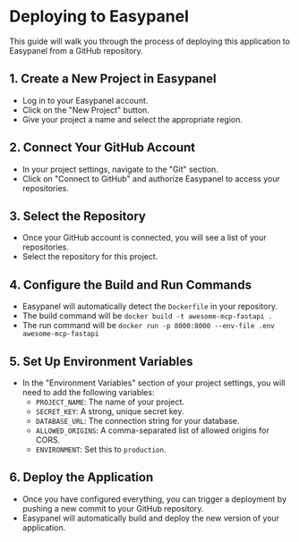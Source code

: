 # Deploying to Easypanel

This guide will walk you through the process of deploying this application to Easypanel from a GitHub repository.

## 1. Create a New Project in Easypanel

*   Log in to your Easypanel account.
*   Click on the "New Project" button.
*   Give your project a name and select the appropriate region.

## 2. Connect Your GitHub Account

*   In your project settings, navigate to the "Git" section.
*   Click on "Connect to GitHub" and authorize Easypanel to access your repositories.

## 3. Select the Repository

*   Once your GitHub account is connected, you will see a list of your repositories.
*   Select the repository for this project.

## 4. Configure the Build and Run Commands

*   Easypanel will automatically detect the `Dockerfile` in your repository.
*   The build command will be `docker build -t awesome-mcp-fastapi .`
*   The run command will be `docker run -p 8000:8000 --env-file .env awesome-mcp-fastapi`

## 5. Set Up Environment Variables

*   In the "Environment Variables" section of your project settings, you will need to add the following variables:
    *   `PROJECT_NAME`: The name of your project.
    *   `SECRET_KEY`: A strong, unique secret key.
    *   `DATABASE_URL`: The connection string for your database.
    *   `ALLOWED_ORIGINS`: A comma-separated list of allowed origins for CORS.
    *   `ENVIRONMENT`: Set this to `production`.

## 6. Deploy the Application

*   Once you have configured everything, you can trigger a deployment by pushing a new commit to your GitHub repository.
*   Easypanel will automatically build and deploy the new version of your application.